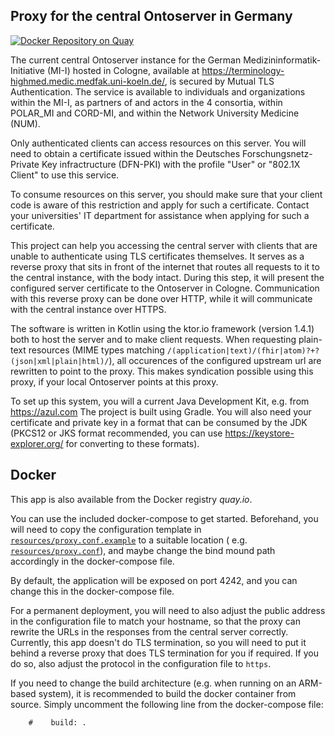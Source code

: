 ## Proxy for the central Ontoserver in Germany

[![Docker Repository on Quay](https://quay.io/repository/itcrl/termserver-dfn-proxy/status "Docker Repository on Quay")](https://quay.io/repository/itcrl/termserver-dfn-proxy)

The current central Ontoserver instance for the German Medizininformatik-Initiative (MI-I)
hosted in Cologne, available at https://terminology-highmed.medic.medfak.uni-koeln.de/,
is secured by Mutual TLS Authentication. The service is available to individuals and
organizations within the MI-I, as partners of and actors in the 4 consortia,
within POLAR\_MI and CORD-MI, and within the Network University Medicine (NUM).

Only authenticated clients can access resources on this server.
You will need to obtain a certificate issued within the
Deutsches Forschungsnetz-Private Key infractructure (DFN-PKI)
with the profile "User" or "802.1X Client" to use this service.

To consume resources on this server, you should make sure that
your client code is aware of this restriction and apply for such
a certificate. Contact your universities' IT department for assistance
when applying for such a certificate.

This project can help you accessing the central server with clients that are
unable to authenticate using TLS certificates themselves. It serves as a reverse
proxy that sits in front of the internet that routes all requests to it to the central
instance, with the body intact. During this step, it will present the configured
server certificate to the Ontoserver in Cologne. Communication with this reverse proxy
can be done over HTTP, while it will communicate with the central instance over HTTPS.

The software is written in Kotlin using the ktor.io framework (version 1.4.1) both to
host the server and to make client requests. When requesting plain-text resources (MIME
types matching `/(application|text)/(fhir|atom)?+?(json|xml|plain|html)/`), all occurences
of the configured upstream url are rewritten to point to the proxy. This makes syndication
possible using this proxy, if your local Ontoserver points at this proxy.

To set up this system, you will a current Java Development Kit, e.g. from https://azul.com
The project is built using Gradle. You will also need your certificate and private key in a format
that can be consumed by the JDK (PKCS12 or JKS format recommended, you can use https://keystore-explorer.org/ for
converting to these formats).

## Docker

This app is also available from the Docker registry *quay.io*.

You can use the included docker-compose to get started. Beforehand, you will need to copy the configuration template
in [`resources/proxy.conf.example`](resources/proxy.conf.example) to a suitable location (
e.g. [`resources/proxy.conf`](resources/proxy.conf)),
and maybe change the bind mound path accordingly in the docker-compose file.

By default, the application will be exposed on port 4242, and you can change this in the docker-compose file.

For a permanent deployment, you will need to also adjust the public address in the configuration file to match your
hostname, so that the proxy can rewrite the URLs in the responses from the central server correctly. Currently, this app
doesn't do TLS termination, so you will need to put it behind a reverse proxy that does TLS termination for you if
required. If you do so, also adjust the protocol in the configuration file to `https`.

If you need to change the build architecture (e.g. when running on an ARM-based system), it is recommended to build the
docker container from source. Simply uncomment the following line from the docker-compose file:

```
    #    build: .
```